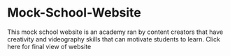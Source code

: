 # Mock-School-Website
This mock school website is an academy ran by content creators that have creativity and videography skills that can motivate students to learn. 
<a src="https://garyportfolio.github.io/Mock-School-Website/">Click here for final view of website</a>
